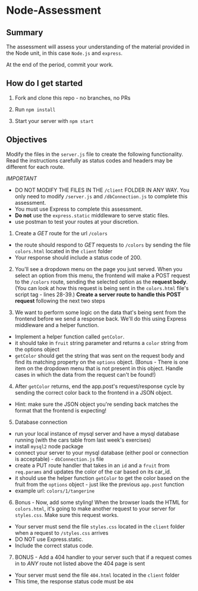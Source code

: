# Node-Assessment

## Summary
The assessment will assess your understanding of the material provided
in the Node unit, in this case `Node.js` and `express`.

At the end of the period, commit your work.

## How do I get started

1. Fork and clone this repo - no branches, no PRs

2. Run `npm install`

3. Start your server with `npm start`


## Objectives

Modify the files in the `server.js` file to create the following functionality. Read the instructions carefully as status codes and headers may be different for each route.

*IMPORTANT*
  - DO NOT MODIFY THE FILES IN THE `/client` FOLDER IN ANY WAY. You only need to modify `/server.js` and `/dbConnection.js` to complete this assessment.
  - You must use Express to complete this assessment.
  - **Do not** use the `express.static` middleware to serve static files.
  - use postman to test your routes at your discretion.


1. Create a *GET* route for the url `/colors`
  - the route should respond to *GET* requests to `/colors` by sending the file `colors.html` located in the `client` folder
  - Your response should include a status code of 200.

2. You'll see a dropdown menu on the page you just served. When you select an option from this menu, the frontend will make a POST request to the `/colors` route, sending the selected option as the **request body**. (You can look at how this request is being sent in the `colors.html` file's script tag - lines 28-39.) **Create a server route to handle this POST request** following the next two steps

3. We want to perform some logic on the data that's being sent from the frontend before we send a response back. We'll do this using Express middleware and a helper function.
  - Implement a helper function called `getColor`. 
  - it should take in `fruit` string parameter and returns a `color` string from the options object
  - `getColor` should get the string that was sent on the request body and find its matching property on the `options` object. (Bonus - There is one item on the dropdown menu that is not present in this object. Handle cases in which the data from the request can't be found!)

4. After `getColor` returns, end the app.post's request/response cycle by sending the correct color back to the frontend in a JSON object.
  - Hint: make sure the JSON object you're sending back matches the format that the frontend is expecting!

5. Database connection
  - run your local instance of mysql server and have a mysql database running (with the cars table from last week's exercises)
  - install `mysql2` node package
  - connect your server to your mysql database (either pool or connection is acceptable) - `dbConnection.js` file
  - create a PUT route handler that takes in an `id` and a `fruit` from `req.params` and updates the color of the car based on its car_id.
  - it should use the helper function `getColor` to get the color based on the fruit from the `options` object - just like the previous `app.post` function
  - example url: `colors/1/tangerine`

6. Bonus - Now, add some styling! When the browser loads the HTML for `colors.html`, it's going to make another request to your server for `styles.css`. Make sure this request works.
  - Your server must send the file `styles.css` located in the `client` folder when a request to `/styles.css` arrives
  - DO NOT use Express.static.
  - Include the correct status code.

7. BONUS - Add a 404 handler to your server such that if a request comes in to *ANY* route not listed above the 404 page is sent
  - Your server must send the file `404.html` located in the `client` folder
  - This time, the response status code must be `404`
